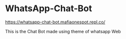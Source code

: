 # WhatsApp-Chat-Bot
https://whatsapp-chat-bot.mafiaonespot.repl.co/

This is the Chat Bot made using theme of whatsapp Web

